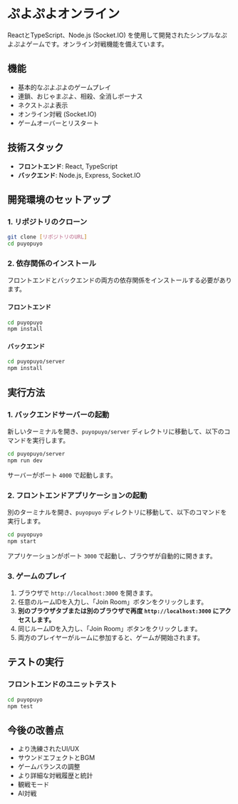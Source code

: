 # ぷよぷよオンライン

ReactとTypeScript、Node.js (Socket.IO) を使用して開発されたシンプルなぷよぷよゲームです。オンライン対戦機能を備えています。

## 機能

- 基本的なぷよぷよのゲームプレイ
- 連鎖、おじゃまぷよ、相殺、全消しボーナス
- ネクストぷよ表示
- オンライン対戦 (Socket.IO)
- ゲームオーバーとリスタート

## 技術スタック

- **フロントエンド**: React, TypeScript
- **バックエンド**: Node.js, Express, Socket.IO

## 開発環境のセットアップ

### 1. リポジトリのクローン

```bash
git clone [リポジトリのURL]
cd puyopuyo
```

### 2. 依存関係のインストール

フロントエンドとバックエンドの両方の依存関係をインストールする必要があります。

#### フロントエンド

```bash
cd puyopuyo
npm install
```

#### バックエンド

```bash
cd puyopuyo/server
npm install
```

## 実行方法

### 1. バックエンドサーバーの起動

新しいターミナルを開き、`puyopuyo/server` ディレクトリに移動して、以下のコマンドを実行します。

```bash
cd puyopuyo/server
npm run dev
```

サーバーがポート `4000` で起動します。

### 2. フロントエンドアプリケーションの起動

別のターミナルを開き、`puyopuyo` ディレクトリに移動して、以下のコマンドを実行します。

```bash
cd puyopuyo
npm start
```

アプリケーションがポート `3000` で起動し、ブラウザが自動的に開きます。

### 3. ゲームのプレイ

1.  ブラウザで `http://localhost:3000` を開きます。
2.  任意のルームIDを入力し、「Join Room」ボタンをクリックします。
3.  **別のブラウザタブまたは別のブラウザで再度 `http://localhost:3000` にアクセスします。**
4.  同じルームIDを入力し、「Join Room」ボタンをクリックします。
5.  両方のプレイヤーがルームに参加すると、ゲームが開始されます。

## テストの実行

### フロントエンドのユニットテスト

```bash
cd puyopuyo
npm test
```

## 今後の改善点

-   より洗練されたUI/UX
-   サウンドエフェクトとBGM
-   ゲームバランスの調整
-   より詳細な対戦履歴と統計
-   観戦モード
-   AI対戦